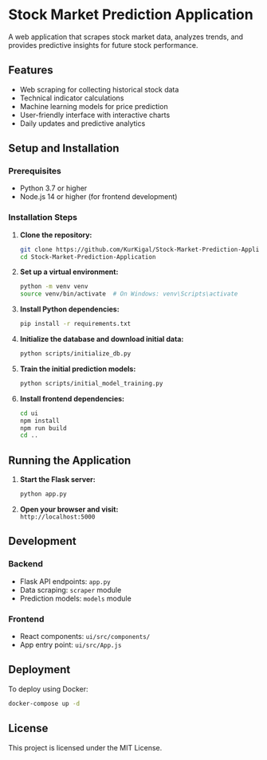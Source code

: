 # Stock Market Prediction Application

A web application that scrapes stock market data, analyzes trends, and provides predictive insights for future stock performance.

## Features

- Web scraping for collecting historical stock data  
- Technical indicator calculations  
- Machine learning models for price prediction  
- User-friendly interface with interactive charts  
- Daily updates and predictive analytics  

## Setup and Installation

### Prerequisites

- Python 3.7 or higher  
- Node.js 14 or higher (for frontend development)  

### Installation Steps

1. **Clone the repository:**

   ```bash
   git clone https://github.com/KurKigal/Stock-Market-Prediction-Application.git
   cd Stock-Market-Prediction-Application
   ```

2. **Set up a virtual environment:**

   ```bash
   python -m venv venv
   source venv/bin/activate  # On Windows: venv\Scripts\activate
   ```

3. **Install Python dependencies:**

   ```bash
   pip install -r requirements.txt
   ```

4. **Initialize the database and download initial data:**

   ```bash
   python scripts/initialize_db.py
   ```

5. **Train the initial prediction models:**

   ```bash
   python scripts/initial_model_training.py
   ```

6. **Install frontend dependencies:**

   ```bash
   cd ui
   npm install
   npm run build
   cd ..
   ```

## Running the Application

1. **Start the Flask server:**

   ```bash
   python app.py
   ```

2. **Open your browser and visit:**  
   `http://localhost:5000`

## Development

### Backend

- Flask API endpoints: `app.py`  
- Data scraping: `scraper` module  
- Prediction models: `models` module  

### Frontend

- React components: `ui/src/components/`  
- App entry point: `ui/src/App.js`  

## Deployment

To deploy using Docker:

```bash
docker-compose up -d
```

## License

This project is licensed under the MIT License.

